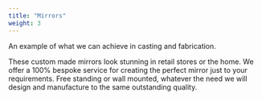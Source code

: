 ```yaml
---
title: "Mirrors"
weight: 3
---
```

An example of what we can achieve in casting and fabrication.
<!--more-->
These custom made mirrors look stunning in retail stores or the home. We offer a
100% bespoke service for creating the perfect mirror just to your requirements.
Free standing or wall mounted, whatever the need we will design and manufacture
to the same outstanding quality.